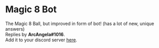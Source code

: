 # Magic 8 Bot
The Magic 8 Ball, but improved in form of bot! (has a lot of new, unique answers)\
Replies by **ArcAngela#1016**.\
Add it to your discord server [here](https://discordapp.com/oauth2/authorize?client_id=357678717301948416&scope=bot&permissions=104324161).
